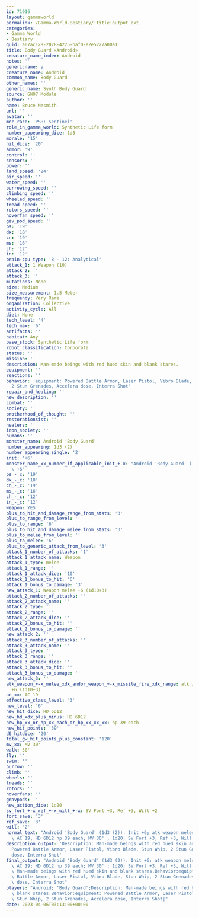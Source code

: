 ```yaml
---
id: 71016
layout: gammaworld
permalink: /Gamma-World-Bestiary/:title:output_ext
categories:
- Gamma World
- Bestiary
guid: a07ac128-2028-4225-baf0-e2e5227a00a1
title: Body Guard «Android»
creature_name_index: Android
notes: ''
genericname: y
creature_name: Android
common_name: Body Guard
other_names: ''
generic_name: Synth Body Guard
source: GW07 Module
author: ''
name: Bruce Nesmith
url: ''
avatar: ''
mcc_race: 'PSH: Sentinel'
role_in_gamma_world: Synthetic Life form
number_appearing_dice: 1d3
morale: '15'
hit_dice: '20'
armor: '9'
control: ''
sensors: ''
power: ''
land_speed: '24'
air_speed: ''
water_speed: ''
burrowing_speed: ''
climbing_speed: ''
wheeled_speed: ''
tread_speed: ''
rotors_speed: ''
hoverfan_speed: ''
gav_pod_speed: ''
ps: '19'
dx: '18'
cn: '19'
ms: '16'
ch: '12'
in: '12'
brain-cpu type: '8 - 12: Analytical'
attack_1: 1 Weapon (10)
attack_2: ''
attack_3: ''
mutations: None
size: Medium
size_measurement: 1.5 Meter
frequency: Very Rare
organization: Collective
activity_cycle: All
diet: None
tech_level: '4'
tech_max: '6'
artifacts: ''
habitat: Any
base_stock: Synthetic Life form
robot_classification: Corporate
status: ''
mission: ''
description: Man-made beings with red hued skin and blank stares.
equipment: ''
reactions: ''
behavior: 'equipment: Powered Battle Armor, Laser Pistol, Vibro Blade, Stun Whip,
  2 Stun Grenades, Accelera dose, Interra Shot'
repair_and_healing: ''
new_description: ''
combat: ''
society: ''
brotherhood_of_thought: ''
restorationsist: ''
healers: ''
iron_society: ''
humans: ''
monster_name: Android 'Body Guard'
number_appearing: 1d3 (2)
number_appearing_single: '2'
init: '+6'
monster_name_xx_number_if_applicable_init_+-x: "Android 'Body Guard' (1d3 (2)): Init\
  \ +6"
ps_-_c: '19'
dx_-_c: '18'
cn_-_c: '19'
ms_-_c: '16'
ch_-_c: '12'
in_-_c: '12'
weapon: YES
plus_to_hit_and_damage_range_from_stats: '3'
plus_to_range_from_level: ''
plus_to_range: '6'
plus_to_hit_and_damage_melee_from_stats: '3'
plus_to_melee_from_level: ''
plus_to_melee: '6'
plus_to_generic_attack_from_level: '3'
attack_1_number_of_attacks: '1'
attack_1_attack_name: Weapon
attack_1_type: melee
attack_1_range: ''
attack_1_attack_dice: '10'
attack_1_bonus_to_hit: '6'
attack_1_bonus_to_damage: '3'
new_attack_1: Weapon melee +6 (1d10+3)
attack_2_number_of_attacks: ''
attack_2_attack_name: ''
attack_2_type: ''
attack_2_range: ''
attack_2_attack_dice: ''
attack_2_bonus_to_hit: ''
attack_2_bonus_to_damage: ''
new_attack_2: ''
attack_3_number_of_attacks: ''
attack_3_attack_name: ''
attack_3_type: ''
attack_3_range: ''
attack_3_attack_dice: ''
attack_3_bonus_to_hit: ''
attack_3_bonus_to_damage: ''
new_attack_3: ''
atk_weapon_+-x_melee_xdx_andor_weapon_+-x_missile_fire_xdx_range: atk weapon melee
  +6 (1d10+3)
ac_xx: AC 19
effective_class_level: '3'
new_level: '6'
new_hit_dice: HD 6D12
new_hd_xdx_plus_minus: HD 6D12
new_hp_xx_or_hp_xx_each_or_hp_xx_xx_xx: hp 39 each
new_hit_points: '39'
d6_hitdice: '20'
total_gw_hit_points_plus_constant: '120'
mv_xx: MV 30'
walk: 30'
fly: ''
swim: ''
burrow: ''
climb: ''
wheels: ''
treads: ''
rotors: ''
hoverfans: ''
gravpods: ''
new_action_dice: 1d20
sv_fort_+-x_ref_+-x_will_+-x: SV Fort +3, Ref +3, Will +2
fort_save: '3'
ref_save: '3'
will: '2'
normal_text: "Android 'Body Guard' (1d3 (2)): Init +6; atk weapon melee +6 (1d10+3);\
  \ AC 19; HD 6D12 hp 39 each; MV 30' ; 1d20; SV Fort +3, Ref +3, Will +2"
description_output: 'Description: Man-made beings with red hued skin and blank stares.Behavior:equipment:
  Powered Battle Armor, Laser Pistol, Vibro Blade, Stun Whip, 2 Stun Grenades, Accelera
  dose, Interra Shot'
final_output: "Android 'Body Guard' (1d3 (2)): Init +6; atk weapon melee +6 (1d10+3);\
  \ AC 19; HD 6D12 hp 39 each; MV 30' ; 1d20; SV Fort +3, Ref +3, Will +2NoneDescription:\
  \ Man-made beings with red hued skin and blank stares.Behavior:equipment: Powered\
  \ Battle Armor, Laser Pistol, Vibro Blade, Stun Whip, 2 Stun Grenades, Accelera\
  \ dose, Interra Shot"
players: "Android; 'Body Guard';Description: Man-made beings with red hued skin and\
  \ blank stares.Behavior:equipment: Powered Battle Armor, Laser Pistol, Vibro Blade,\
  \ Stun Whip, 2 Stun Grenades, Accelera dose, Interra Shot|"
date: 2023-04-06T03:13:00+00:00
---
```

</br>